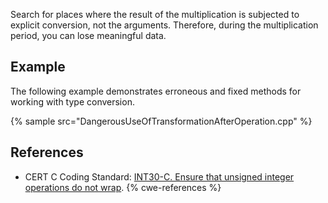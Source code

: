 Search for places where the result of the multiplication is subjected to explicit conversion, not the arguments. Therefore, during the multiplication period, you can lose meaningful data.


## Example
The following example demonstrates erroneous and fixed methods for working with type conversion.

{% sample src="DangerousUseOfTransformationAfterOperation.cpp" %}

## References
* CERT C Coding Standard: [INT30-C. Ensure that unsigned integer operations do not wrap](https://wiki.sei.cmu.edu/confluence/display/c/INT30-C.+Ensure+that+unsigned+integer+operations+do+not+wrap).
{% cwe-references %}
